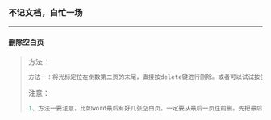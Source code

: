 ### 不记文档，白忙一场

------

#### 删除空白页

> 方法：
>
> ```python
> 方法一：将光标定位在倒数第二页的末尾，直接按delete键进行删除。或者可以试试按住ctrl键再按delete键。
> ```
> 注意：
>
> ```python
> 1、方法一要注意，比如word最后有好几张空白页，一定要从最后一页往前删。先把最后一页的换行符都删掉，再	把鼠标定为在倒数第二页的最后一行，如果鼠标不在最后一行，就一直按换行符，定为到最后一行。再按 		DELETE键，就可以删除最后一页空白页了。
> ```
>

